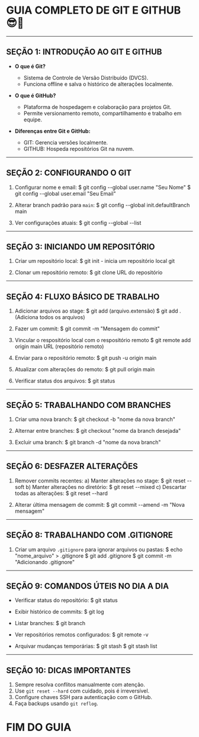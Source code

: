 # GUIA COMPLETO DE GIT E GITHUB 😎🚀

-----------------------------------------
SEÇÃO 1: INTRODUÇÃO AO GIT E GITHUB 
-----------------------------------------
- **O que é Git?**
  - Sistema de Controle de Versão Distribuído (DVCS).
  - Funciona offline e salva o histórico de alterações localmente.

- **O que é GitHub?**
  - Plataforma de hospedagem e colaboração para projetos Git.
  - Permite versionamento remoto, compartilhamento e trabalho em equipe.

- **Diferenças entre Git e GitHub:**
  - GIT: Gerencia versões localmente.
  - GITHUB: Hospeda repositórios Git na nuvem.

-----------------------------------------
SEÇÃO 2: CONFIGURANDO O GIT
-----------------------------------------
1. Configurar nome e email:
   $ git config --global user.name "Seu Nome"
   $ git config --global user.email "Seu Email"

2. Alterar branch padrão para `main`:
   $ git config --global init.defaultBranch main

3. Ver configurações atuais:
   $ git config --global --list

-----------------------------------------
SEÇÃO 3: INICIANDO UM REPOSITÓRIO
-----------------------------------------
1. Criar um repositório local:
   $ git init - inicia um repositório local git 

2. Clonar um repositório remoto:
   $ git clone URL do repositório 

-----------------------------------------
SEÇÃO 4: FLUXO BÁSICO DE TRABALHO
-----------------------------------------
1. Adicionar arquivos ao stage:
   $ git add (arquivo.extensão)
   $ git add .  (Adiciona todos os arquivos)

2. Fazer um commit:
   $ git commit -m "Mensagem do commit"
   
3. Vincular o respositório local com o respositório remoto
  $ git remote add origin main URL (repositório remoto)

4. Enviar para o repositório remoto:
   $ git push -u origin main

5. Atualizar com alterações do remoto:
   $ git pull origin main

6. Verificar status dos arquivos:
   $ git status

-----------------------------------------
SEÇÃO 5: TRABALHANDO COM BRANCHES
-----------------------------------------
1. Criar uma nova branch:
   $ git checkout -b "nome da nova branch"

2. Alternar entre branches:
   $ git checkout "nome da branch desejada"

3. Excluir uma branch:
   $ git branch -d "nome da nova branch"

-----------------------------------------
SEÇÃO 6: DESFAZER ALTERAÇÕES
-----------------------------------------
1. Remover commits recentes:
   a) Manter alterações no stage:
      $ git reset --soft <hash>
   b) Manter alterações no diretório:
      $ git reset --mixed <hash>
   c) Descartar todas as alterações:
      $ git reset --hard <hash>

3. Alterar última mensagem de commit:
   $ git commit --amend -m "Nova mensagem"

-----------------------------------------
SEÇÃO 8: TRABALHANDO COM .GITIGNORE
-----------------------------------------
1. Criar um arquivo `.gitignore` para ignorar arquivos ou pastas:
   $ echo "nome_arquivo" > .gitignore
   $ git add .gitignore
   $ git commit -m "Adicionando .gitignore"

-----------------------------------------
SEÇÃO 9: COMANDOS ÚTEIS NO DIA A DIA
-----------------------------------------
- Verificar status do repositório:
  $ git status

- Exibir histórico de commits:
  $ git log

- Listar branches:
  $ git branch

- Ver repositórios remotos configurados:
  $ git remote -v

- Arquivar mudanças temporárias:
  $ git stash
  $ git stash list

-----------------------------------------
SEÇÃO 10: DICAS IMPORTANTES
-----------------------------------------
1. Sempre resolva conflitos manualmente com atenção.
2. Use `git reset --hard` com cuidado, pois é irreversível.
3. Configure chaves SSH para autenticação com o GitHub.
4. Faça backups usando `git reflog`.

# FIM DO GUIA


